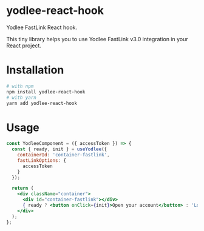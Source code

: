 yodlee-react-hook
=================

Yodlee FastLink React hook.

This tiny library helps you to use Yodlee FastLink v3.0 integration in your React project.

Installation
============

```bash
# with npm
npm install yodlee-react-hook
# with yarn
yarn add yodlee-react-hook
```

Usage
=====

```jsx
const YodleeComponent = ({ accessToken }) => {
  const { ready, init } = useYodlee({
    containerId: 'container-fastlink',
    fastLinkOptions: {
      accessToken
    }
  });

  return (
    <div className="container">
      <div id="container-fastlink"></div>
      { ready ? <button onClick={init}>Open your account</button> : 'Loading...' }
    </div>
  );
};
```
